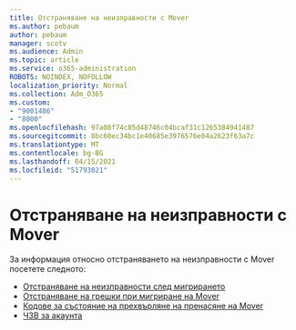 ```yaml
---
title: Отстраняване на неизправности с Mover
ms.author: pebaum
author: pebaum
manager: scotv
ms.audience: Admin
ms.topic: article
ms.service: o365-administration
ROBOTS: NOINDEX, NOFOLLOW
localization_priority: Normal
ms.collection: Adm_O365
ms.custom:
- "9001486"
- "8000"
ms.openlocfilehash: 97a08f74c85d48746c04bcaf31c1265384941487
ms.sourcegitcommit: 8bc60ec34bc1e40685e3976576e04a2623f63a7c
ms.translationtype: MT
ms.contentlocale: bg-BG
ms.lasthandoff: 04/15/2021
ms.locfileid: "51793021"
---
```

# <a name="mover-troubleshooting"></a>Отстраняване на неизправности с Mover

За информация относно отстраняването на неизправности с Mover посетете следното:

- [Отстраняване на неизправности след мигрирането](https://docs.microsoft.com/sharepointmigration/mover-post-migration-troubleshooting)  
- [Отстраняване на грешки при мигриране на Mover](https://docs.microsoft.com/sharepointmigration/mover-error-faq)  
- [Кодове за състояние на прехвърляне на пренасяне на Mover](https://docs.microsoft.com/sharepointmigration/mover-transfer-status-codes)
- [ЧЗВ за акаунта](https://docs.microsoft.com/sharepointmigration/mover-account-faq)
